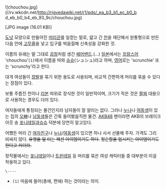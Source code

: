 ![chouchou.jpg](//rv.wkcdn.net/http://rigvedawiki.net/r1/pds/_ea_b3_b1_ec_b0_b
d_eb_b0_b4_eb_93_9c/chouchou.jpg)

[JPG image (16.01 KB)]

[도넛](%EB%8F%84%EB%84%9B.md) 모양으로 만들어진
[머리끈](%EB%A8%B8%EB%A6%AC%EB%81%88.md)를 일컫는 말로, 얇고 긴 [천](%EC%B2%9C.md)을
재단해서 원통형으로 만든 다음 안에 [고무줄](%EA%B3%A0%EB%AC%B4%EC%A4%84.md)을 넣고 입구를 박음질해 신축성을
강화한 것.

이름의 유래는 말 그대로 [곱창](%EA%B3%B1%EC%B0%BD.md)처럼 생긴
[헤어밴드](%ED%97%A4%EC%96%B4%EB%B0%B4%EB%93%9C.md).(...)
[일본](%EC%9D%BC%EB%B3%B8.md)에서는
[프랑스어](%ED%94%84%EB%9E%91%EC%8A%A4%EC%96%B4.md) 'chouchou'`[1]`에서 이름을 따와
[슈슈](%EC%8A%88%EC%8A%88.md)(シュシュ)라고 하며, [영어](%EC%98%81%EC%96%B4.md)로는
'scrunchie' 또는 'scrunchy'라고 한다.

대개 여성들이 [장발](%EC%9E%A5%EB%B0%9C.md)을 묶기 위한 용도로 사용되며, 비교적 간편하게 머리를 묶을 수 있다는
장점이 있다.

보통 주름진 천이나 [리본](%EB%A6%AC%EB%B3%B8.md) 따위로 장식한 것이 일반적이며, 크기가 작은 것은
[팔찌](%ED%8C%94%EC%B0%8C.md) 대용으로 사용하는 경우도 더러 있다.

여자들에게 통칭되는 물건인지라 남자들이 잘 알리는 없다. 그러나 [누나](%EB%88%84%EB%82%98.md)나
[여동생](%EC%97%AC%EB%8F%99%EC%83%9D.md)이 있는 집의
[오빠](%EC%98%A4%EB%B9%A0.md)나 [남동생](%EB%82%A8%EB%8F%99%EC%83%9D.md)들은 간혹
들어봤음직한 물건. [AKB48](AKB48.md) 팬이라면 AKB의 브레이크아웃 송 [포니테일과슈슈](%ED%8F%AC%EB%8B%88%ED%85%8C%EC%9D%BC%EA%B3%BC%20%EC%8A%88%EC%8A%88.md)
덕분에 당연히 알고있다.

어쨌든 머리 긴 [여자친구](%EC%97%AC%EC%9E%90%EC%B9%9C%EA%B5%AC.md)나
[누나](%EB%88%84%EB%82%98.md)/[여동생](%EC%97%AC%EB%8F%99%EC%83%9D.md)이 있으면
하나 사서 선물해 주자. 가격도 그리 비싸지 않다. <del>유행을 덜 타는 패션 아이템이기도 하다.</del> <del>청순함을 업시키는
아이템이기도 한다고 카더라.</del>

창작물에서는 [포니테일](%ED%8F%AC%EB%8B%88%ED%85%8C%EC%9D%BC.md)이나
[트윈테일](%ED%8A%B8%EC%9C%88%ED%85%8C%EC%9D%BC.md) 등 머리를 묶은 여성 캐릭터들 중 대부분이 이걸
착용하고 있다.

`\----`

  * `[1]` 마음에 들어(총애, 편애) 하는 것이라는 의미.

